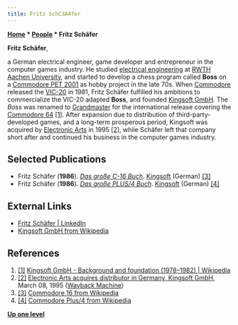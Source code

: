 ```yaml
---
title: Fritz SchC3A4fer
---
```

**[Home](Home "Home") * [People](People "People") * Fritz Schäfer**

**Fritz Schäfer**,

a German electrical engineer, game developer and entrepreneur in the computer games industry.
He studied [electrical engineering](https://en.wikipedia.org/wiki/Electrical_engineering) at [RWTH Aachen University](https://en.wikipedia.org/wiki/RWTH_Aachen_University), and started to develop a chess program called **Boss** on a [Commodore PET 2001](Commodore_PET "Commodore PET") as hobby project in the late 70s.
When [Commodore](https://en.wikipedia.org/wiki/Commodore_International) released the [VIC-20](Commodore_VIC-20 "Commodore VIC-20") in 1981,
Fritz Schäfer fulfilled his ambitions to commercialize the VIC-20 adapted **Boss**, and founded [Kingsoft GmbH](https://en.wikipedia.org/wiki/Kingsoft_GmbH).
The *Boss* was renamed to [Grandmaster](Grandmaster "Grandmaster") for the international release covering the [Commodore 64](Commodore_64 "Commodore 64") <a id="cite-note-1" href="#cite-ref-1">[1]</a>.
After expansion due to distribution of third-party-developed games, and a long-term prosperous period, Kingsoft was acquired by [Electronic Arts](https://en.wikipedia.org/wiki/Electronic_Arts) in 1995 <a id="cite-note-2" href="#cite-ref-2">[2]</a>,
while Schäfer left that company short after and continued his business in the computer games industry.

## Selected Publications

- Fritz Schäfer (**1986**). *[Das große C-16 Buch](https://www.c64-wiki.de/wiki/Das_gro%C3%9Fe_C-16_Buch)*. [Kingsoft](https://en.wikipedia.org/wiki/Kingsoft_GmbH) (German) <a id="cite-note-3" href="#cite-ref-3">[3]</a>
- Fritz Schäfer (**1986**). *[Das große PLUS/4 Buch](https://www.c64-wiki.de/wiki/Das_gro%C3%9Fe_PLUS/4_Buch)*. [Kingsoft](https://en.wikipedia.org/wiki/Kingsoft_GmbH) (German) <a id="cite-note-4" href="#cite-ref-4">[4]</a>

## External Links

- [Fritz Schäfer | LinkedIn](https://www.linkedin.com/in/fritz-sch%C3%A4fer-a160493a/)
- [Kingsoft GmbH from Wikipedia](<https://en.wikipedia.org/wiki/Kingsoft_GmbH#Background_and_foundation_(1978%E2%80%931982)>)

## References

1. <a id="cite-ref-1" href="#cite-note-1">[1]</a> [Kingsoft GmbH - Background and foundation (1978–1982) | Wikipedia](<https://en.wikipedia.org/wiki/Kingsoft_GmbH#Background_and_foundation_(1978%E2%80%931982)>)
1. <a id="cite-ref-2" href="#cite-note-2">[2]</a> [Electronic Arts acquires distributor in Germany, Kingsoft GmbH](https://web.archive.org/web/20180914203318/https://www.thefreelibrary.com/Electronic+Arts+acquires+distributor+in+Germany%2C+Kingsoft+GmbH.-a016628703), March 08, 1995 ([Wayback Machine](https://en.wikipedia.org/wiki/Wayback_Machine))
1. <a id="cite-ref-3" href="#cite-note-3">[3]</a> [Commodore 16 from Wikipedia](https://en.wikipedia.org/wiki/Commodore_16)
1. <a id="cite-ref-4" href="#cite-note-4">[4]</a> [Commodore Plus/4 from Wikipedia](https://en.wikipedia.org/wiki/Commodore_Plus/4)

**[Up one level](People "People")**

